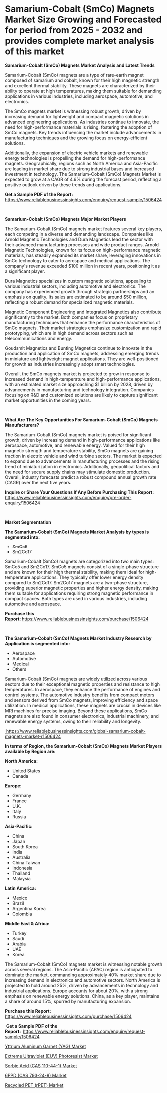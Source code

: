 <p><h1>Samarium-Cobalt (SmCo) Magnets Market Size Growing and Forecasted for period from 2025 - 2032 and provides complete market analysis of this market</h1></p><p><strong>Samarium-Cobalt (SmCo) Magnets Market Analysis and Latest Trends</strong></p>
<p><p>Samarium-Cobalt (SmCo) magnets are a type of rare-earth magnet composed of samarium and cobalt, known for their high magnetic strength and excellent thermal stability. These magnets are characterized by their ability to operate at high temperatures, making them suitable for demanding applications in various industries, including aerospace, automotive, and electronics.</p><p>The SmCo magnets market is witnessing robust growth, driven by increasing demand for lightweight and compact magnetic solutions in advanced engineering applications. As industries continue to innovate, the need for high-performance materials is rising, fostering the adoption of SmCo magnets. Key trends influencing the market include advancements in manufacturing techniques and the growing focus on energy-efficient solutions. </p><p>Additionally, the expansion of electric vehicle markets and renewable energy technologies is propelling the demand for high-performance magnets. Geographically, regions such as North America and Asia-Pacific are leading in market share due to strong industrial bases and increased investment in technology. The Samarium-Cobalt (SmCo) Magnets Market is expected to grow at a CAGR of 4.6% during the forecast period, reflecting a positive outlook driven by these trends and applications.</p></p>
<p><strong>Get a Sample PDF of the Report:&nbsp;</strong> <a href="https://www.reliablebusinessinsights.com/enquiry/request-sample/1506424?utm_campaign=904&utm_medium=2&utm_source=Github&utm_content=ia&utm_term=01022025&utm_id=samarium-cobalt-smco-magnets">https://www.reliablebusinessinsights.com/enquiry/request-sample/1506424</a></p>
<p>&nbsp;</p>
<p><strong>Samarium-Cobalt (SmCo) Magnets Major Market Players</strong></p>
<p><p>The Samarium-Cobalt (SmCo) magnets market features several key players, each competing in a diverse and demanding landscape. Companies like Arnold Magnetic Technologies and Dura Magnetics lead the sector with their advanced manufacturing processes and wide product ranges. Arnold Magnetic Technologies, known for its focus on high-performance magnetic materials, has steadily expanded its market share, leveraging innovations in SmCo technology to cater to aerospace and medical applications. The company's revenue exceeded $100 million in recent years, positioning it as a significant player.</p><p>Dura Magnetics specializes in custom magnetic solutions, appealing to various industrial sectors, including automotive and electronics. The company has experienced growth through strategic partnerships and an emphasis on quality. Its sales are estimated to be around $50 million, reflecting a robust demand for specialized magnetic materials.</p><p>Magnetic Component Engineering and Integrated Magnetics also contribute significantly to the market. Both companies focus on proprietary manufacturing techniques that enhance the performance characteristics of SmCo magnets. Their market strategies emphasize customization and rapid prototyping, which are in high demand across sectors such as telecommunications and energy.</p><p>Goudsmit Magnetics and Bunting Magnetics continue to innovate in the production and application of SmCo magnets, addressing emerging trends in miniature and lightweight magnet applications. They are well-positioned for growth as industries increasingly adopt smart technologies.</p><p>Overall, the SmCo magnets market is projected to grow in response to increased demand in high-temperature and high-performance applications, with an estimated market size approaching $1 billion by 2028, driven by advancements in manufacturing and technology integration. Companies focusing on R&D and customized solutions are likely to capture significant market opportunities in the coming years.</p></p>
<p>&nbsp;</p>
<p><strong>What Are The Key Opportunities For Samarium-Cobalt (SmCo) Magnets Manufacturers?</strong></p>
<p><p>The Samarium-Cobalt (SmCo) magnets market is poised for significant growth, driven by increasing demand in high-performance applications like aerospace, automotive, and renewable energy. Valued for their high magnetic strength and temperature stability, SmCo magnets are gaining traction in electric vehicle and wind turbine sectors. The market is expected to expand due to advancements in manufacturing processes and the rising trend of miniaturization in electronics. Additionally, geopolitical factors and the need for secure supply chains may stimulate domestic production. Overall, industry forecasts predict a robust compound annual growth rate (CAGR) over the next five years.</p></p>
<p><strong>Inquire or Share Your Questions If Any Before Purchasing This Report:</strong> <a href="https://www.reliablebusinessinsights.com/enquiry/pre-order-enquiry/1506424?utm_campaign=904&utm_medium=2&utm_source=Github&utm_content=ia&utm_term=01022025&utm_id=samarium-cobalt-smco-magnets">https://www.reliablebusinessinsights.com/enquiry/pre-order-enquiry/1506424</a></p>
<p>&nbsp;</p>
<p><strong>Market Segmentation</strong></p>
<p><strong>The Samarium-Cobalt (SmCo) Magnets Market Analysis by types is segmented into:</strong></p>
<p><ul><li>SmCo5</li><li>Sm2Co17</li></ul></p>
<p><p>Samarium-Cobalt (SmCo) magnets are categorized into two main types: SmCo5 and Sm2Co17. SmCo5 magnets consist of a single-phase structure and are known for their high thermal stability, making them ideal for high-temperature applications. They typically offer lower energy density compared to Sm2Co17. Sm2Co17 magnets are a two-phase structure, providing superior magnetic properties and higher energy density, making them suitable for applications requiring strong magnetic performance in compact spaces. Both types are used in various industries, including automotive and aerospace.</p></p>
<p><strong>Purchase this Report:&nbsp;</strong><a href="https://www.reliablebusinessinsights.com/purchase/1506424?utm_campaign=904&utm_medium=2&utm_source=Github&utm_content=ia&utm_term=01022025&utm_id=samarium-cobalt-smco-magnets">https://www.reliablebusinessinsights.com/purchase/1506424</a></p>
<p>&nbsp;</p>
<p><strong>The Samarium-Cobalt (SmCo) Magnets Market Industry Research by Application is segmented into:</strong></p>
<p><ul><li>Aerospace</li><li>Automotive</li><li>Medical</li><li>Others</li></ul></p>
<p><p>Samarium-Cobalt (SmCo) magnets are widely utilized across various sectors due to their exceptional magnetic properties and resistance to high temperatures. In aerospace, they enhance the performance of engines and control systems. The automotive industry benefits from compact motors and sensors derived from SmCo magnets, improving efficiency and space utilization. In medical applications, these magnets are crucial in devices like MRI machines for precise imaging. Beyond these applications, SmCo magnets are also found in consumer electronics, industrial machinery, and renewable energy systems, owing to their reliability and longevity.</p></p>
<p><a href="https://www.reliablebusinessinsights.com/global-samarium-cobalt-magnets-market-r1506424?utm_campaign=904&utm_medium=2&utm_source=Github&utm_content=ia&utm_term=01022025&utm_id=samarium-cobalt-smco-magnets">&nbsp;https://www.reliablebusinessinsights.com/global-samarium-cobalt-magnets-market-r1506424</a></p>
<p><strong>In terms of Region, the Samarium-Cobalt (SmCo) Magnets Market Players available by Region are:</strong></p>
<p>
    <p> <strong> North America: </strong>
        <ul>
            <li>United States</li>
            <li>Canada</li>
        </ul>
        </p> 
    <p> <strong> Europe: </strong>
        <ul>
            <li>Germany</li>
            <li>France</li>
            <li>U.K.</li>
            <li>Italy</li>
            <li>Russia</li>
        </ul>
        </p> 
    <p> <strong> Asia-Pacific: </strong>
        <ul>
            <li>China</li>
            <li>Japan</li>
            <li>South Korea</li>
            <li>India</li>
            <li>Australia</li>
            <li>China Taiwan</li>
            <li>Indonesia</li>
            <li>Thailand</li>
            <li>Malaysia</li>
        </ul>
        </p> 
    <p> <strong> Latin America: </strong>
        <ul>
            <li>Mexico</li>
            <li>Brazil</li>
            <li>Argentina Korea</li>
            <li>Colombia</li>
        </ul>
        </p> 
    <p> <strong> Middle East & Africa: </strong>
        <ul>
            <li>Turkey</li>
            <li>Saudi</li>
            <li>Arabia</li>
            <li>UAE</li>
            <li>Korea</li>
        </ul>
    </p>
    </p>
<p><p>The Samarium-Cobalt (SmCo) magnets market is witnessing notable growth across several regions. The Asia-Pacific (APAC) region is anticipated to dominate the market, commanding approximately 40% market share due to increasing demand in electronics and automotive sectors. North America is projected to hold around 25%, driven by advancements in technology and industrial applications. Europe accounts for about 20%, with a strong emphasis on renewable energy solutions. China, as a key player, maintains a share of around 15%, spurred by manufacturing expansion.</p></p>
<p><strong>Purchase this Report: </strong><a href="https://www.reliablebusinessinsights.com/purchase/1506424?utm_campaign=904&utm_medium=2&utm_source=Github&utm_content=ia&utm_term=01022025&utm_id=samarium-cobalt-smco-magnets">https://www.reliablebusinessinsights.com/purchase/1506424</a></p>
<p>&nbsp;<strong>Get a Sample PDF of the Report:&nbsp;&nbsp;</strong><a href="https://www.reliablebusinessinsights.com/enquiry/request-sample/1506424?utm_campaign=904&utm_medium=2&utm_source=Github&utm_content=ia&utm_term=01022025&utm_id=samarium-cobalt-smco-magnets">https://www.reliablebusinessinsights.com/enquiry/request-sample/1506424</a></p>
<p><strong></strong></p>
<p><p><a href="https://github.com/chongseney974/Market-Research-Report-List-1/blob/main/yttrium-aluminum-garnet-yag-market.md?utm_campaign=904&utm_medium=2&utm_source=Github&utm_content=ia&utm_term=01022025&utm_id=samarium-cobalt-smco-magnets">Yttrium Aluminum Garnet (YAG) Market</a></p><p><a href="https://github.com/rosalinebhakta48/Market-Research-Report-List-1/blob/main/extreme-ultraviolet-euv-photoresist-market.md?utm_campaign=904&utm_medium=2&utm_source=Github&utm_content=ia&utm_term=01022025&utm_id=samarium-cobalt-smco-magnets">Extreme Ultraviolet (EUV) Photoresist Market</a></p><p><a href="https://github.com/hedbomkrahe/Market-Research-Report-List-1/blob/main/sorbic-acid-cas-110-44-1-market.md?utm_campaign=904&utm_medium=2&utm_source=Github&utm_content=ia&utm_term=01022025&utm_id=samarium-cobalt-smco-magnets">Sorbic Acid (CAS 110-44-1) Market</a></p><p><a href="https://github.com/lateshab69/Market-Research-Report-List-1/blob/main/6ppd-cas-793-24-8-market.md?utm_campaign=904&utm_medium=2&utm_source=Github&utm_content=ia&utm_term=01022025&utm_id=samarium-cobalt-smco-magnets">6PPD (CAS 793-24-8) Market</a></p><p><a href="https://github.com/nathaliehurles7142/Market-Research-Report-List-1/blob/main/recycled-pet-rpet-market.md?utm_campaign=904&utm_medium=2&utm_source=Github&utm_content=ia&utm_term=01022025&utm_id=samarium-cobalt-smco-magnets">Recycled PET (rPET) Market</a></p></p>